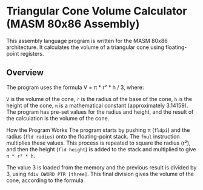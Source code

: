 # Triangular Cone Volume Calculator (MASM 80x86 Assembly)
This assembly language program is written for the MASM 80x86 architecture. It calculates the volume of a triangular cone using floating-point registers.

## Overview
The program uses the formula V = π * r² * h / 3, where:

`V` is the volume of the cone,
`r` is the radius of the base of the cone,
`h` is the height of the cone,
`π` is a mathematical constant (approximately 3.14159).
The program has pre-set values for the radius and height, and the result of the calculation is the volume of the cone.

How the Program Works
The program starts by pushing π (`fldpi`) and the radius (`fld radius`) onto the floating-point stack. The `fmul` instruction multiplies these values. This process is repeated to square the radius (r²), and then the height (`fld height`) is added to the stack and multiplied to give `π * r² * h`.

The value 3 is loaded from the memory and the previous result is divided by 3, using `fdiv DWORD PTR [three]`. This final division gives the volume of the cone, according to the formula.
